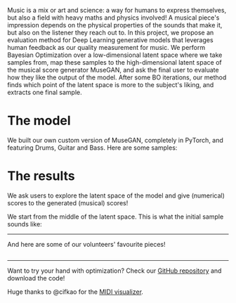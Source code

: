 <script src="https://cdn.jsdelivr.net/combine/npm/tone@14.7.58,npm/@magenta/music@1.23.1/es6/core.js,npm/focus-visible@5,npm/html-midi-player@1.4.0"></script>

<p>Music is a mix or art and science: a way for humans to express themselves, but also a field with heavy maths and physics involved! A musical piece&#39;s impression depends on the physical properties of the sounds that make it, but also on the listener they reach out to. In this project, we propose an evaluation method for Deep Learning generative models that leverages human feedback as our quality measurement for music. We perform Bayesian Optimization over a low-dimensional latent space where we take samples from, map these samples to the high-dimensional latent space of the musical score generator MuseGAN, and ask the final user to evaluate how they like the output of the model. After some BO iterations, our method finds which point of the latent space is more to the subject&#39;s liking, and extracts one final sample. </p>

<h1 id="model">The model</h1>

<p>We built our own custom version of MuseGAN, completely in PyTorch, and featuring Drums, Guitar and Bass. Here are some samples:</p>
<div>
<midi-visualizer type="piano-roll" id="museGANVisualizer" src="MuseGAN_DBG_samples.mid"></midi-visualizer>
<midi-player src="MuseGAN_DBG_samples.mid" sound-font visualizer="#museGANVisualizer" id="museGANPlayer">
</midi-player>
</div>

<h1 id="opt">The results</h1>
<p>We ask users to explore the latent space of the model and give (numerical) scores to the generated (musical) scores!</p>
<p>We start from the middle of the latent space. This is what the initial sample sounds like:</p>

<div>
    <midi-visualizer type="piano-roll" id="midVisualizer" src="mid_sample.mid"></midi-visualizer>
    <midi-player src="mid_sample.mid" sound-font visualizer="#midVisualizer" id="midPlayer">
    </midi-player>
</div>

<hr />
<p style='margin-top:10px'>And here are some of our volunteers' favourite pieces!</p>

<div style="display:flex; flex-wrap:wrap; align-items:flex-end">
<div>
    <midi-visualizer type="piano-roll" id="Visualizer1" src="sample_01.mid"></midi-visualizer>
    <midi-player src="sample_01.mid" sound-font visualizer="#Visualizer1" id="Player1">
    </midi-player>
</div>
<div>
    <midi-visualizer type="piano-roll" id="Visualizer2" src="sample_06.mid"></midi-visualizer>
    <midi-player src="sample_06.mid" sound-font visualizer="#Visualizer2" id="Player2">
    </midi-player>
</div>
<div>
    <midi-visualizer type="piano-roll" id="Visualizer3" src="sample_03.mid"></midi-visualizer>
    <midi-player src="sample_03.mid" sound-font visualizer="#Visualizer3" id="Player3">
    </midi-player>
</div>
<div>
    <midi-visualizer type="piano-roll" id="Visualizer4" src="sample_07.mid"></midi-visualizer>
    <midi-player src="sample_07.mid" sound-font visualizer="#Visualizer4" id="Player4">
    </midi-player>
</div>
</div>

<hr />
<p style='margin-top:10px'>Want to try your hand with optimization? Check our <a href="https://github.com/mikceroese/GPianoroll">GitHub repository</a> and download the code!</p>

<p>Huge thanks to @cifkao for the <a href="https://github.com/cifkao/html-midi-player/">MIDI visualizer</a>.</p>
